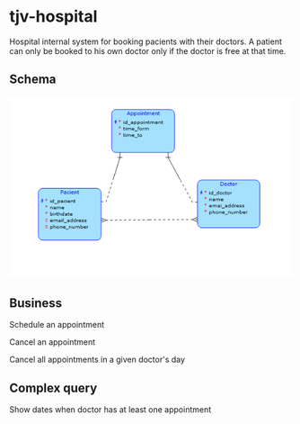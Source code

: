 # tjv-hospital

Hospital internal system for booking pacients with their doctors. A patient can only be booked to his own doctor only if the doctor is free at that time.

## Schema

![relational schema](/schema.png)

## Business

Schedule an appointment

Cancel an appointment

Cancel all appointments in a given doctor's day

## Complex query

Show dates when doctor has at least one appointment


